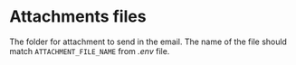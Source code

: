 # Attachments files

The folder for attachment to send in the email. The name of the file should match `ATTACHMENT_FILE_NAME` from *.env* file.